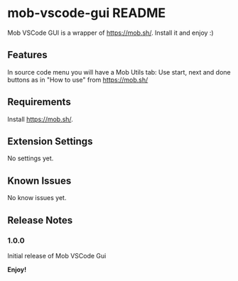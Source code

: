 # mob-vscode-gui README

Mob VSCode GUI is a wrapper of https://mob.sh/. Install it and enjoy :)

## Features

In source code menu you will have a Mob Utils tab: Use start, next and done buttons as in "How to use" from https://mob.sh/

## Requirements

Install https://mob.sh/.

## Extension Settings

No settings yet.

## Known Issues

No know issues yet.

## Release Notes

### 1.0.0

Initial release of Mob VSCode Gui

**Enjoy!**
